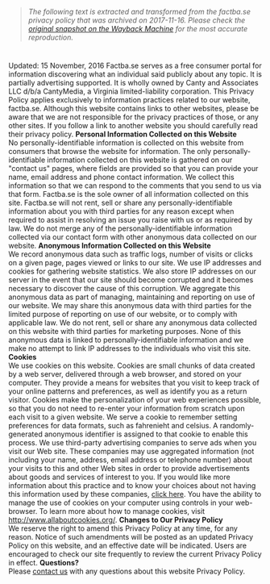 > *The following text is extracted and transformed from the factba.se privacy policy that was archived on 2017-11-16. Please check the [original snapshot on the Wayback Machine](https://web.archive.org/web/20171116035220id_/https%3A//factba.se/modals/privacy.htm) for the most accurate reproduction.*

# 

Updated: 15 November, 2016 Factba.se serves as a free consumer portal for information discovering what an individual said publicly about any topic. It is partially advertising supported. It is wholly owned by Canty and Associates LLC d/b/a CantyMedia, a Virginia limited-liability corporation. This Privacy Policy applies exclusively to information practices related to our website, factba.se. Although this website contains links to other websites, please be aware that we are not responsible for the privacy practices of those, or any other sites. If you follow a link to another website you should carefully read their privacy policy. **Personal Information Collected on this Website**   
No personally-identifiable information is collected on this website from consumers that browse the website for information. The only personally-identifiable information collected on this website is gathered on our "contact us" pages, where fields are provided so that you can provide your name, email address and phone contact information. We collect this information so that we can respond to the comments that you send to us via that form. Factba.se is the sole owner of all information collected on this site. Factba.se will not rent, sell or share any personally-identifiable information about you with third parties for any reason except when required to assist in resolving an issue you raise with us or as required by law. We do not merge any of the personally-identifiable information collected via our contact form with other anonymous data collected on our website. **Anonymous Information Collected on this Website**   
We record anonymous data such as traffic logs, number of visits or clicks on a given page, pages viewed or links to our site. We use IP addresses and cookies for gathering website statistics. We also store IP addresses on our server in the event that our site should become corrupted and it becomes necessary to discover the cause of this corruption. We aggregate this anonymous data as part of managing, maintaining and reporting on use of our website. We may share this anonymous data with third parties for the limited purpose of reporting on use of our website, or to comply with applicable law. We do not rent, sell or share any anonymous data collected on this website with third parties for marketing purposes. None of this anonymous data is linked to personally-identifiable information and we make no attempt to link IP addresses to the individuals who visit this site. **Cookies**   
We use cookies on this website. Cookies are small chunks of data created by a web server, delivered through a web browser, and stored on your computer. They provide a means for websites that you visit to keep track of your online patterns and preferences, as well as identify you as a return visitor. Cookies make the personalization of your web experiences possible, so that you do not need to re-enter your information from scratch upon each visit to a given website. We serve a cookie to remember setting preferences for data formats, such as fahrenieht and celsius. A randomly-generated anonymous identifier is assigned to that cookie to enable this process. We use third-party advertising companies to serve ads when you visit our Web site. These companies may use aggregated information (not including your name, address, email address or telephone number) about your visits to this and other Web sites in order to provide advertisements about goods and services of interest to you. If you would like more information about this practice and to know your choices about not having this information used by these companies, [click here](http://www.networkadvertising.org/choices/). You have the ability to manage the use of cookies on your computer using controls in your web-browser. To learn more about how to manage cookies, visit <http://www.allaboutcookies.org/>. **Changes to Our Privacy Policy**   
We reserve the right to amend this Privacy Policy at any time, for any reason. Notice of such amendments will be posted as an updated Privacy Policy on this website, and an effective date will be indicated. Users are encouraged to check our site frequently to review the current Privacy Policy in effect. **Questions?**   
Please [contact us](https://web.archive.org/web/20171116035220id_/https%3A//factba.se/modals/pro#contactanchor) with any questions about this website Privacy Policy. 
